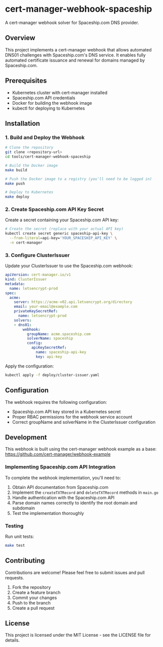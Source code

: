# cert-manager-webhook-spaceship

A cert-manager webhook solver for Spaceship.com DNS provider.

## Overview

This project implements a cert-manager webhook that allows automated DNS01 challenges with Spaceship.com's DNS service. It enables fully automated certificate issuance and renewal for domains managed by Spaceship.com.

## Prerequisites

- Kubernetes cluster with cert-manager installed
- Spaceship.com API credentials
- Docker for building the webhook image
- kubectl for deploying to Kubernetes

## Installation

### 1. Build and Deploy the Webhook

```bash
# Clone the repository
git clone <repository-url>
cd tools/cert-manager-webhook-spaceship

# Build the Docker image
make build

# Push the Docker image to a registry (you'll need to be logged in)
make push

# Deploy to Kubernetes
make deploy
```

### 2. Create Spaceship.com API Key Secret

Create a secret containing your Spaceship.com API key:

```bash
# Create the secret (replace with your actual API key)
kubectl create secret generic spaceship-api-key \
  --from-literal=api-key='YOUR_SPACESHIP_API_KEY' \
  -n cert-manager
```

### 3. Configure ClusterIssuer

Update your ClusterIssuer to use the Spaceship.com webhook:

```yaml
apiVersion: cert-manager.io/v1
kind: ClusterIssuer
metadata:
  name: letsencrypt-prod
spec:
  acme:
    server: https://acme-v02.api.letsencrypt.org/directory
    email: your-email@example.com
    privateKeySecretRef:
      name: letsencrypt-prod
    solvers:
    - dns01:
        webhook:
          groupName: acme.spaceship.com
          solverName: spaceship
          config:
            apiKeySecretRef:
              name: spaceship-api-key
              key: api-key
```

Apply the configuration:
```bash
kubectl apply -f deploy/cluster-issuer.yaml
```

## Configuration

The webhook requires the following configuration:
- Spaceship.com API key stored in a Kubernetes secret
- Proper RBAC permissions for the webhook service account
- Correct groupName and solverName in the ClusterIssuer configuration

## Development

This webhook is built using the cert-manager webhook example as a base:
https://github.com/cert-manager/webhook-example

### Implementing Spaceship.com API Integration

To complete the webhook implementation, you'll need to:

1. Obtain API documentation from Spaceship.com
2. Implement the `createTXTRecord` and `deleteTXTRecord` methods in `main.go`
3. Handle authentication with the Spaceship.com API
4. Parse domain names correctly to identify the root domain and subdomain
5. Test the implementation thoroughly

### Testing

Run unit tests:
```bash
make test
```

## Contributing

Contributions are welcome! Please feel free to submit issues and pull requests.

1. Fork the repository
2. Create a feature branch
3. Commit your changes
4. Push to the branch
5. Create a pull request

## License

This project is licensed under the MIT License - see the LICENSE file for details.